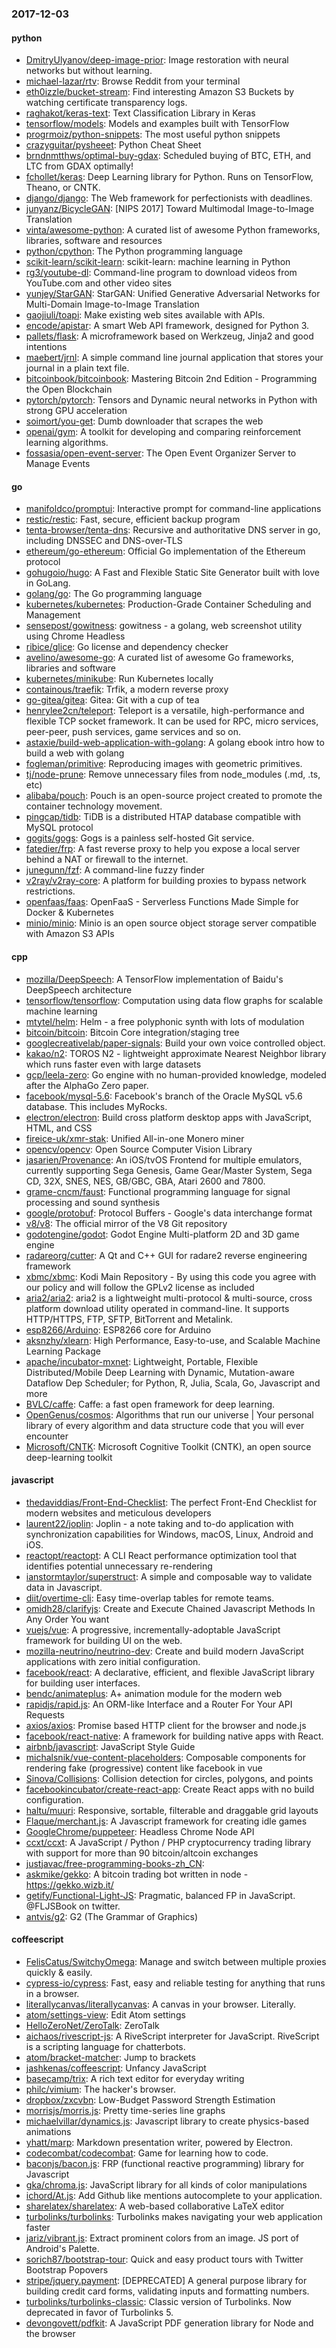 ### 2017-12-03

#### python
* [DmitryUlyanov/deep-image-prior](https://github.com/DmitryUlyanov/deep-image-prior): Image restoration with neural networks but without learning.
* [michael-lazar/rtv](https://github.com/michael-lazar/rtv): Browse Reddit from your terminal
* [eth0izzle/bucket-stream](https://github.com/eth0izzle/bucket-stream): Find interesting Amazon S3 Buckets by watching certificate transparency logs.
* [raghakot/keras-text](https://github.com/raghakot/keras-text): Text Classification Library in Keras
* [tensorflow/models](https://github.com/tensorflow/models): Models and examples built with TensorFlow
* [progrmoiz/python-snippets](https://github.com/progrmoiz/python-snippets):  The most useful python snippets
* [crazyguitar/pysheeet](https://github.com/crazyguitar/pysheeet): Python Cheat Sheet
* [brndnmtthws/optimal-buy-gdax](https://github.com/brndnmtthws/optimal-buy-gdax): Scheduled buying of BTC, ETH, and LTC from GDAX optimally!
* [fchollet/keras](https://github.com/fchollet/keras): Deep Learning library for Python. Runs on TensorFlow, Theano, or CNTK.
* [django/django](https://github.com/django/django): The Web framework for perfectionists with deadlines.
* [junyanz/BicycleGAN](https://github.com/junyanz/BicycleGAN): [NIPS 2017] Toward Multimodal Image-to-Image Translation
* [vinta/awesome-python](https://github.com/vinta/awesome-python): A curated list of awesome Python frameworks, libraries, software and resources
* [python/cpython](https://github.com/python/cpython): The Python programming language
* [scikit-learn/scikit-learn](https://github.com/scikit-learn/scikit-learn): scikit-learn: machine learning in Python
* [rg3/youtube-dl](https://github.com/rg3/youtube-dl): Command-line program to download videos from YouTube.com and other video sites
* [yunjey/StarGAN](https://github.com/yunjey/StarGAN): StarGAN: Unified Generative Adversarial Networks for Multi-Domain Image-to-Image Translation
* [gaojiuli/toapi](https://github.com/gaojiuli/toapi): Make existing web sites available with APIs.
* [encode/apistar](https://github.com/encode/apistar): A smart Web API framework, designed for Python 3. 
* [pallets/flask](https://github.com/pallets/flask): A microframework based on Werkzeug, Jinja2 and good intentions
* [maebert/jrnl](https://github.com/maebert/jrnl): A simple command line journal application that stores your journal in a plain text file.
* [bitcoinbook/bitcoinbook](https://github.com/bitcoinbook/bitcoinbook): Mastering Bitcoin 2nd Edition - Programming the Open Blockchain
* [pytorch/pytorch](https://github.com/pytorch/pytorch): Tensors and Dynamic neural networks in Python with strong GPU acceleration
* [soimort/you-get](https://github.com/soimort/you-get):  Dumb downloader that scrapes the web
* [openai/gym](https://github.com/openai/gym): A toolkit for developing and comparing reinforcement learning algorithms.
* [fossasia/open-event-server](https://github.com/fossasia/open-event-server): The Open Event Organizer Server to Manage Events

#### go
* [manifoldco/promptui](https://github.com/manifoldco/promptui): Interactive prompt for command-line applications
* [restic/restic](https://github.com/restic/restic): Fast, secure, efficient backup program
* [tenta-browser/tenta-dns](https://github.com/tenta-browser/tenta-dns): Recursive and authoritative DNS server in go, including DNSSEC and DNS-over-TLS
* [ethereum/go-ethereum](https://github.com/ethereum/go-ethereum): Official Go implementation of the Ethereum protocol
* [gohugoio/hugo](https://github.com/gohugoio/hugo): A Fast and Flexible Static Site Generator built with love in GoLang.
* [golang/go](https://github.com/golang/go): The Go programming language
* [kubernetes/kubernetes](https://github.com/kubernetes/kubernetes): Production-Grade Container Scheduling and Management
* [sensepost/gowitness](https://github.com/sensepost/gowitness):  gowitness - a golang, web screenshot utility using Chrome Headless
* [ribice/glice](https://github.com/ribice/glice): Go license and dependency checker
* [avelino/awesome-go](https://github.com/avelino/awesome-go): A curated list of awesome Go frameworks, libraries and software
* [kubernetes/minikube](https://github.com/kubernetes/minikube): Run Kubernetes locally
* [containous/traefik](https://github.com/containous/traefik): Trfik, a modern reverse proxy
* [go-gitea/gitea](https://github.com/go-gitea/gitea): Gitea: Git with a cup of tea
* [henrylee2cn/teleport](https://github.com/henrylee2cn/teleport): Teleport is a versatile, high-performance and flexible TCP socket framework. It can be used for RPC, micro services, peer-peer, push services, game services and so on.
* [astaxie/build-web-application-with-golang](https://github.com/astaxie/build-web-application-with-golang): A golang ebook intro how to build a web with golang
* [fogleman/primitive](https://github.com/fogleman/primitive): Reproducing images with geometric primitives.
* [tj/node-prune](https://github.com/tj/node-prune): Remove unnecessary files from node_modules (.md, .ts, etc)
* [alibaba/pouch](https://github.com/alibaba/pouch): Pouch is an open-source project created to promote the container technology movement.
* [pingcap/tidb](https://github.com/pingcap/tidb): TiDB is a distributed HTAP database compatible with MySQL protocol
* [gogits/gogs](https://github.com/gogits/gogs): Gogs is a painless self-hosted Git service.
* [fatedier/frp](https://github.com/fatedier/frp): A fast reverse proxy to help you expose a local server behind a NAT or firewall to the internet.
* [junegunn/fzf](https://github.com/junegunn/fzf):  A command-line fuzzy finder
* [v2ray/v2ray-core](https://github.com/v2ray/v2ray-core): A platform for building proxies to bypass network restrictions.
* [openfaas/faas](https://github.com/openfaas/faas): OpenFaaS - Serverless Functions Made Simple for Docker & Kubernetes
* [minio/minio](https://github.com/minio/minio): Minio is an open source object storage server compatible with Amazon S3 APIs

#### cpp
* [mozilla/DeepSpeech](https://github.com/mozilla/DeepSpeech): A TensorFlow implementation of Baidu's DeepSpeech architecture
* [tensorflow/tensorflow](https://github.com/tensorflow/tensorflow): Computation using data flow graphs for scalable machine learning
* [mtytel/helm](https://github.com/mtytel/helm): Helm - a free polyphonic synth with lots of modulation
* [bitcoin/bitcoin](https://github.com/bitcoin/bitcoin): Bitcoin Core integration/staging tree
* [googlecreativelab/paper-signals](https://github.com/googlecreativelab/paper-signals): Build your own voice controlled object.
* [kakao/n2](https://github.com/kakao/n2): TOROS N2 - lightweight approximate Nearest Neighbor library which runs faster even with large datasets
* [gcp/leela-zero](https://github.com/gcp/leela-zero): Go engine with no human-provided knowledge, modeled after the AlphaGo Zero paper.
* [facebook/mysql-5.6](https://github.com/facebook/mysql-5.6): Facebook's branch of the Oracle MySQL v5.6 database. This includes MyRocks.
* [electron/electron](https://github.com/electron/electron): Build cross platform desktop apps with JavaScript, HTML, and CSS
* [fireice-uk/xmr-stak](https://github.com/fireice-uk/xmr-stak): Unified All-in-one Monero miner
* [opencv/opencv](https://github.com/opencv/opencv): Open Source Computer Vision Library
* [jasarien/Provenance](https://github.com/jasarien/Provenance): An iOS/tvOS Frontend for multiple emulators, currently supporting Sega Genesis, Game Gear/Master System, Sega CD, 32X, SNES, NES, GB/GBC, GBA, Atari 2600 and 7800.
* [grame-cncm/faust](https://github.com/grame-cncm/faust): Functional programming language for signal processing and sound synthesis
* [google/protobuf](https://github.com/google/protobuf): Protocol Buffers - Google's data interchange format
* [v8/v8](https://github.com/v8/v8): The official mirror of the V8 Git repository
* [godotengine/godot](https://github.com/godotengine/godot): Godot Engine  Multi-platform 2D and 3D game engine
* [radareorg/cutter](https://github.com/radareorg/cutter): A Qt and C++ GUI for radare2 reverse engineering framework
* [xbmc/xbmc](https://github.com/xbmc/xbmc): Kodi Main Repository - By using this code you agree with our policy and will follow the GPLv2 license as included
* [aria2/aria2](https://github.com/aria2/aria2): aria2 is a lightweight multi-protocol & multi-source, cross platform download utility operated in command-line. It supports HTTP/HTTPS, FTP, SFTP, BitTorrent and Metalink.
* [esp8266/Arduino](https://github.com/esp8266/Arduino): ESP8266 core for Arduino
* [aksnzhy/xlearn](https://github.com/aksnzhy/xlearn): High Performance, Easy-to-use, and Scalable Machine Learning Package
* [apache/incubator-mxnet](https://github.com/apache/incubator-mxnet): Lightweight, Portable, Flexible Distributed/Mobile Deep Learning with Dynamic, Mutation-aware Dataflow Dep Scheduler; for Python, R, Julia, Scala, Go, Javascript and more
* [BVLC/caffe](https://github.com/BVLC/caffe): Caffe: a fast open framework for deep learning.
* [OpenGenus/cosmos](https://github.com/OpenGenus/cosmos): Algorithms that run our universe | Your personal library of every algorithm and data structure code that you will ever encounter
* [Microsoft/CNTK](https://github.com/Microsoft/CNTK): Microsoft Cognitive Toolkit (CNTK), an open source deep-learning toolkit

#### javascript
* [thedaviddias/Front-End-Checklist](https://github.com/thedaviddias/Front-End-Checklist):  The perfect Front-End Checklist for modern websites and meticulous developers
* [laurent22/joplin](https://github.com/laurent22/joplin): Joplin - a note taking and to-do application with synchronization capabilities for Windows, macOS, Linux, Android and iOS.
* [reactopt/reactopt](https://github.com/reactopt/reactopt): A CLI React performance optimization tool that identifies potential unnecessary re-rendering
* [ianstormtaylor/superstruct](https://github.com/ianstormtaylor/superstruct): A simple and composable way to validate data in Javascript.
* [diit/overtime-cli](https://github.com/diit/overtime-cli): Easy time-overlap tables for remote teams.
* [omidh28/clarifyjs](https://github.com/omidh28/clarifyjs): Create and Execute Chained Javascript Methods In Any Order You want
* [vuejs/vue](https://github.com/vuejs/vue): A progressive, incrementally-adoptable JavaScript framework for building UI on the web.
* [mozilla-neutrino/neutrino-dev](https://github.com/mozilla-neutrino/neutrino-dev): Create and build modern JavaScript applications with zero initial configuration.
* [facebook/react](https://github.com/facebook/react): A declarative, efficient, and flexible JavaScript library for building user interfaces.
* [bendc/animateplus](https://github.com/bendc/animateplus): A+ animation module for the modern web
* [rapidjs/rapid.js](https://github.com/rapidjs/rapid.js): An ORM-like Interface and a Router For Your API Requests
* [axios/axios](https://github.com/axios/axios): Promise based HTTP client for the browser and node.js
* [facebook/react-native](https://github.com/facebook/react-native): A framework for building native apps with React.
* [airbnb/javascript](https://github.com/airbnb/javascript): JavaScript Style Guide
* [michalsnik/vue-content-placeholders](https://github.com/michalsnik/vue-content-placeholders): Composable components for rendering fake (progressive) content like facebook in vue
* [Sinova/Collisions](https://github.com/Sinova/Collisions): Collision detection for circles, polygons, and points
* [facebookincubator/create-react-app](https://github.com/facebookincubator/create-react-app): Create React apps with no build configuration.
* [haltu/muuri](https://github.com/haltu/muuri): Responsive, sortable, filterable and draggable grid layouts
* [Flaque/merchant.js](https://github.com/Flaque/merchant.js): A Javascript framework for creating idle games
* [GoogleChrome/puppeteer](https://github.com/GoogleChrome/puppeteer): Headless Chrome Node API
* [ccxt/ccxt](https://github.com/ccxt/ccxt): A JavaScript / Python / PHP cryptocurrency trading library with support for more than 90 bitcoin/altcoin exchanges
* [justjavac/free-programming-books-zh_CN](https://github.com/justjavac/free-programming-books-zh_CN):  
* [askmike/gekko](https://github.com/askmike/gekko): A bitcoin trading bot written in node - https://gekko.wizb.it/
* [getify/Functional-Light-JS](https://github.com/getify/Functional-Light-JS): Pragmatic, balanced FP in JavaScript. @FLJSBook on twitter.
* [antvis/g2](https://github.com/antvis/g2): G2 (The Grammar of Graphics)

#### coffeescript
* [FelisCatus/SwitchyOmega](https://github.com/FelisCatus/SwitchyOmega): Manage and switch between multiple proxies quickly & easily.
* [cypress-io/cypress](https://github.com/cypress-io/cypress): Fast, easy and reliable testing for anything that runs in a browser.
* [literallycanvas/literallycanvas](https://github.com/literallycanvas/literallycanvas): A canvas in your browser. Literally.
* [atom/settings-view](https://github.com/atom/settings-view):  Edit Atom settings
* [HelloZeroNet/ZeroTalk](https://github.com/HelloZeroNet/ZeroTalk): ZeroTalk
* [aichaos/rivescript-js](https://github.com/aichaos/rivescript-js): A RiveScript interpreter for JavaScript. RiveScript is a scripting language for chatterbots.
* [atom/bracket-matcher](https://github.com/atom/bracket-matcher): Jump to brackets
* [jashkenas/coffeescript](https://github.com/jashkenas/coffeescript): Unfancy JavaScript
* [basecamp/trix](https://github.com/basecamp/trix): A rich text editor for everyday writing
* [philc/vimium](https://github.com/philc/vimium): The hacker's browser.
* [dropbox/zxcvbn](https://github.com/dropbox/zxcvbn): Low-Budget Password Strength Estimation
* [morrisjs/morris.js](https://github.com/morrisjs/morris.js): Pretty time-series line graphs
* [michaelvillar/dynamics.js](https://github.com/michaelvillar/dynamics.js): Javascript library to create physics-based animations
* [yhatt/marp](https://github.com/yhatt/marp): Markdown presentation writer, powered by Electron.
* [codecombat/codecombat](https://github.com/codecombat/codecombat): Game for learning how to code.
* [baconjs/bacon.js](https://github.com/baconjs/bacon.js): FRP (functional reactive programming) library for Javascript
* [gka/chroma.js](https://github.com/gka/chroma.js): JavaScript library for all kinds of color manipulations
* [ichord/At.js](https://github.com/ichord/At.js): Add Github like mentions autocomplete to your application.
* [sharelatex/sharelatex](https://github.com/sharelatex/sharelatex): A web-based collaborative LaTeX editor
* [turbolinks/turbolinks](https://github.com/turbolinks/turbolinks): Turbolinks makes navigating your web application faster
* [jariz/vibrant.js](https://github.com/jariz/vibrant.js): Extract prominent colors from an image. JS port of Android's Palette.
* [sorich87/bootstrap-tour](https://github.com/sorich87/bootstrap-tour): Quick and easy product tours with Twitter Bootstrap Popovers
* [stripe/jquery.payment](https://github.com/stripe/jquery.payment): [DEPRECATED] A general purpose library for building credit card forms, validating inputs and formatting numbers.
* [turbolinks/turbolinks-classic](https://github.com/turbolinks/turbolinks-classic): Classic version of Turbolinks. Now deprecated in favor of Turbolinks 5.
* [devongovett/pdfkit](https://github.com/devongovett/pdfkit): A JavaScript PDF generation library for Node and the browser
